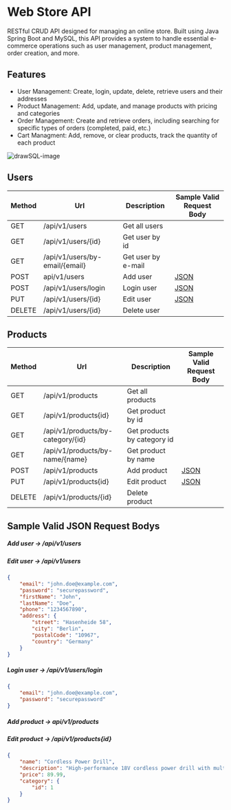 # Web Store API
RESTful CRUD API designed for managing an online store. Built using Java Spring Boot and MySQL, this API provides a system to handle essential e-commerce operations such as user management, product management, order creation, and more.

## Features
* User Management: Create, login, update, delete, retrieve users and their addresses 
* Product Management: Add, update, and manage products with pricing and categories
* Order Management: Create and retrieve orders, including searching for specific types of orders (completed, paid, etc.)
* Cart Managment: Add, remove, or clear products, track the quantity of each product

![drawSQL-image](https://github.com/user-attachments/assets/6da3497b-93cb-4b67-b1e8-333087708204)

## Users

| Method | Url | Description | Sample Valid Request Body |
| ------ | --- | ----------- | ------------------------- |
| GET    | /api/v1/users | Get all users | |
| GET    | /api/v1/users/{id} | Get user by id | |
| GET    | /api/v1/users/by-email/{email} | Get user by e-mail | |
| POST   | api/v1/users | Add user | [JSON](#usercreate) |
| POST   | /api/v1/users/login | Login user | [JSON](#userlogin) |
| PUT    | /api/v1/users/{id} | Edit user | [JSON](#userupdate) |
| DELETE | /api/v1/users/{id} | Delete user | |

## Products

| Method | Url | Description | Sample Valid Request Body |
| ------ | --- | ----------- | ------------------------- |
| GET    | /api/v1/products | Get all products | |
| GET    | /api/v1/products{id} | Get product by id | |
| GET    | /api/v1/products/by-category/{id} | Get products by category id | |
| GET    | /api/v1/products/by-name/{name} | Get product by name | |
| POST   | /api/v1/products | Add product | [JSON](#productcreate) |
| PUT    | /api/v1/products{id} | Edit product | [JSON](#usercreate) |
| DELETE | /api/v1/products/{id} | Delete product | |

## Sample Valid JSON Request Bodys

##### <a id="usercreate">Add user -> /api/v1/users</a>
#####  <a id="userupdate">Edit user -> /api/v1/users</a>
```json
{
    "email": "john.doe@example.com",
    "password": "securepassword",
    "firstName": "John",
    "lastName": "Doe",
    "phone": "1234567890",
    "address": {
        "street": "Hasenheide 58",
        "city": "Berlin",
        "postalCode": "10967",
        "country": "Germany"
    }
}
```
##### <a id="userlogin">Login user -> /api/v1/users/login</a>
```json
{
    "email": "john.doe@example.com",
    "password": "securepassword"
}
```
##### <a id="productcreate">Add product -> api/v1/products</a>
##### <a>Edit product -> /api/v1/products{id}</a>
```json
{
    "name": "Cordless Power Drill",
    "description": "High-performance 18V cordless power drill with multiple speed settings and LED work light",
    "price": 89.99,
    "category": {
        "id": 1
    }
}
```

